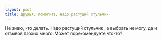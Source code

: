 ```yaml
---
layout: post 
title: Друзья, помогите, надо растущий стульчик  
--- 
```

Не знаю, что делать. Надо растущий стульчик , а выбрать не могу, да и отзывов плохих много. Может порекомендуете что-то?